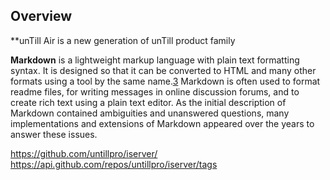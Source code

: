 ## Overview

**unTill Air is a new generation of unTill product family

**Markdown** is a lightweight markup language with plain text formatting syntax. It is designed so that it can be converted to HTML and many other formats using a tool by the same name.[3](doc2.md) Markdown is often used to format readme files, for writing messages in online discussion forums, and to create rich text using a plain text editor. As the initial description of Markdown contained ambiguities and unanswered questions, many implementations and extensions of Markdown appeared over the years to answer these issues. 


https://github.com/untillpro/iserver/
https://api.github.com/repos/untillpro/iserver/tags
